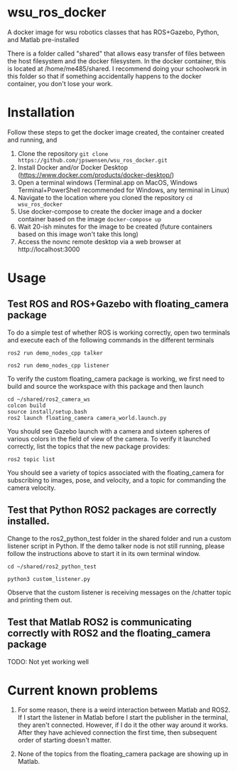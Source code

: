 # wsu_ros_docker
A docker image for wsu robotics classes that has ROS+Gazebo, Python, and Matlab pre-installed

There is a folder called "shared" that allows easy transfer of files between the host filesystem and the docker filesystem. In the docker container, this is located at /home/me485/shared. I recommend doing your schoolwork in this folder so that if something accidentally happens to the docker container, you don't lose your work.

# Installation

Follow these steps to get the docker image created, the container created and running, and 

  1. Clone the repository
    ```
    git clone https://github.com/jpswensen/wsu_ros_docker.git
    ```
  2. Install Docker and/or Docker Desktop (https://www.docker.com/products/docker-desktop/)
  3. Open a terminal windows (Terminal.app on MacOS, Windows Terminal+PowerShell recommended for Windows, any terminal in Linux)
  4. Navigate to the location where you cloned the repository
    ```
    cd wsu_ros_docker
    ```
  5. Use docker-compose to create the docker image and a docker container based on the image
    ```
    docker-compose up
    ```
  6. Wait 20-ish minutes for the image to be created (future containers based on this image won't take this long)
  7. Access the novnc remote desktop via a web browser at http://localhost:3000

# Usage

## Test ROS and ROS+Gazebo with floating_camera package

To do a simple test of whether ROS is working correctly, open two terminals and execute each of the following commands in the different terminals

```
ros2 run demo_nodes_cpp talker
```

```
ros2 run demo_nodes_cpp listener
```

To verify the custom floating_camera package is working, we first need to build and source the workspace with this package and then launch

```
cd ~/shared/ros2_camera_ws
colcon build
source install/setup.bash
ros2 launch floating_camera camera_world.launch.py
```

You should see Gazebo launch with a camera and sixteen spheres of various colors in the field of view of the camera. To verify it launched correctly, list the topics that the new package provides:

```
ros2 topic list
```

You should see a variety of topics associated with the floating_camera for subscribing to images, pose, and velocity, and a topic for commanding the camera velocity.

## Test that Python ROS2 packages are correctly installed. 

Change to the ros2_python_test folder in the shared folder and run a custom listener script in Python. If the demo talker node is not still running, please follow the instructions above to start it in its own terminal window.

```
cd ~/shared/ros2_python_test

python3 custom_listener.py
```

Observe that the custom listener is receiving messages on the /chatter topic and printing them out.

## Test that Matlab ROS2 is communicating correctly with ROS2 and the floating_camera package

TODO: Not yet working well

# Current known problems

1. For some reason, there is a weird interaction between Matlab and ROS2. If I start the listener in Matlab before I start the publisher in the terminal, they aren't connected. However, if I do it the other way around it works. After they have achieved connection the first time, then subsequent order of starting doesn't matter.

2. None of the topics from the floating_camera package are showing up in Matlab.
